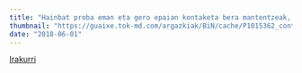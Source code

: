 ```yaml
---
title: "Hainbat proba eman eta gero epaian kontaketa bera mantentzeak, mintzen gaitu"
thumbnail: "https://guaixe.tok-md.com/argazkiak/BiN/cache/P1015362_content.JPG"
date: "2018-06-01"
---
```

[Irakurri](https://guaixe.eus/bereziak/altsasuko-ferietako-liskarraren-ondorengoa)

